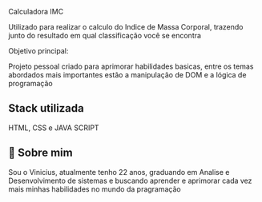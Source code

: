 
Calculadora IMC

Utilizado para realizar o calculo do Indice de Massa Corporal, trazendo junto do resultado em qual classificação você se encontra

Objetivo principal:

Projeto pessoal criado para aprimorar habilidades basicas, entre os temas abordados mais importantes estão a manipulação de DOM e a lógica de programação

## Stack utilizada


HTML, CSS e JAVA SCRIPT

## 🚀 Sobre mim
Sou o Vinicius, atualmente tenho 22 anos, graduando em Analise e Desenvolvimento de sistemas e buscando aprender e aprimorar cada vez mais minhas habilidades no mundo da pragramação